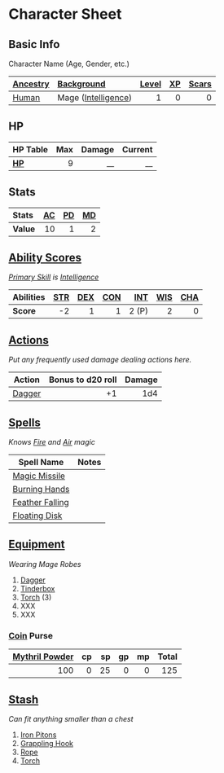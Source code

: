 # Character Sheet

## Basic Info

Character Name (Age, Gender, etc.)

| [Ancestry](../../Player%20Characters/Ancenstries/Ancestry.md)                          | [Background](../../Player%20Characters/Backgrounds/Background.md)                       | [Level](../../Player%20Characters/Progression/Level.md) | [XP](../../Player%20Characters/Progression/Experience%20Points.md) | [Scars](../../Player%20Characters/Progression/Scars.md) |
| :------------------------------------------------------------------------------------- | :-------------------------------------------------------------------------------------- | ---------------------------------------------------------------: | --------------------------------------------------------------------------: | ---------------------------------------------------------------: |
| [Human](../../Player%20Characters/Ancenstries/The%20People%20of%20Mithrinia/Humans.md) | Mage ([Intelligence](../../Player%20Characters/The%20Ability%20Scores/Intelligence.md)) |                                                                1 |                                                                           0 |                                                                0 |

## HP

| **HP Table**                                                             | Max | Damage | Current |
| :----------------------------------------------------------------------- | --: | -----: | ------: |
| **[HP](../../Player%20Characters/Derived%20Statistics/Hit%20Points.md)** |   9 |     __ |      __ |

## Stats

| Stats     | [AC](../../Player%20Characters/Derived%20Statistics/Armor%20Class.md) | [PD](../../Player%20Characters/Derived%20Statistics/Physical%20Defense.md) | [MD](../../Player%20Characters/Derived%20Statistics/Mental%20Defense.md) |
| :-------- | --------------------------------------------------------------------: | -------------------------------------------------------------------------: | -----------------------------------------------------------------------: |
| **Value** |                                                                    10 |                                                                          1 |                                                                        2 |

## [Ability Scores](../../Player%20Characters/The%20Ability%20Scores/Ability%20Scores.md)

*[Primary Skill](../../Player%20Characters/Backgrounds/Primary%20Skill.md) is [Intelligence](../../Player%20Characters/The%20Ability%20Scores/Intelligence.md)*

| Abilities | [STR](../../Player%20Characters/The%20Ability%20Scores/Strength.md) | [DEX](../../Player%20Characters/The%20Ability%20Scores/Dexterity.md) | [CON](../../Player%20Characters/The%20Ability%20Scores/Constitution.md) | [INT](../../Player%20Characters/The%20Ability%20Scores/Intelligence.md) | [WIS](../../Player%20Characters/The%20Ability%20Scores/Wisdom.md)<br> | [CHA](../../Player%20Characters/The%20Ability%20Scores/Charisma.md)<br> |
| :-------- | ------------------------------------------------------------------: | -------------------------------------------------------------------: | ----------------------------------------------------------------------: | ----------------------------------------------------------------------: | --------------------------------------------------------------------: | ----------------------------------------------------------------------: |
| **Score** |                                                                  -2 |                                                                    1 |                                                                       1 |                                                                   2 (P) |                                                                     2 |                                                                       0 |

## [Actions](../../Game%20Procedures/Core%20Procedures/Action.md)

*Put any frequently used damage dealing actions here.*

| Action                                                                                 | Bonus to d20 roll | Damage |
| -------------------------------------------------------------------------------------- | ----------------: | -----: |
| [Dagger](../../Items%20and%20Gear/Weapons/Melee%20Weapons/Small%20Skilled%20Weapon.md) |                +1 |    1d4 |

## [Spells](../../Magic/Spells.md)

*Knows [Fire](../../Magic/Spells/Spell%20Domains/Fire.md) and [Air](../../Magic/Spells/Spell%20Domains/Air.md) magic*

| Spell Name                                                                               | Notes |
| ---------------------------------------------------------------------------------------- | ----- |
| [Magic Missile](../../Magic/Spells/Spells%20by%20Level/Level%201/Magic%20Missile.md)     |       |
| [Burning Hands](../../Magic/Spells/Spells%20by%20Level/Level%201/Burning%20Hands.md)     |       |
| [Feather Falling](../../Magic/Spells/Spells%20by%20Level/Level%201/Feather%20Falling.md) |       |
| [Floating Disk](../../Magic/Spells/Spells%20by%20Level/Level%201/Floating%20Disk.md)     |       |

## [Equipment](../../Player%20Characters/Inventory/Equipment.md)

*Wearing Mage Robes*
1. [Dagger](../../Items%20and%20Gear/Weapons/Melee%20Weapons/Throwable%20Weapon.md)
2. [Tinderbox](../../Items%20and%20Gear/Gear/10%20Coins/Tinderbox.md)
3. [Torch](../../Items%20and%20Gear/Gear/1%20Coin/Torch.md) (3)
4. XXX
5. XXX

### [Coin](../Economy/Coins.md) Purse

| [Mythril Powder](../../Magic/Spellcasting/Mythril.md) |  cp |  sp |  gp |  mp | Total |
| ----------------------------------------------------: | --: | --: | --: | --: | ----: |
|                                                   100 |   0 |  25 |   0 |   0 |   125 |

## [Stash](../../Player%20Characters/Inventory/Stash.md)

*Can fit anything smaller than a chest*

1. [Iron Pitons](../../Items%20and%20Gear/Gear/10%20Coins/Iron%20Pitons.md)
2. [Grappling Hook](../../Items%20and%20Gear/Gear/25%20Coins/Grappling%20Hook.md)
3. [Rope](../../Items%20and%20Gear/Gear/50%20Coins/Rope.md)
4. [Torch](../../Items%20and%20Gear/Gear/1%20Coin/Torch.md)
